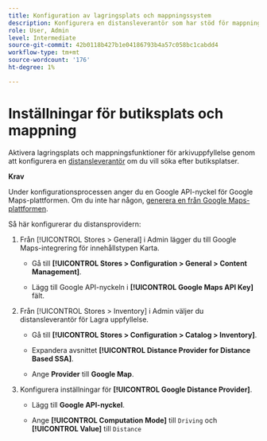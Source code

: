 ```yaml
---
title: Konfiguration av lagringsplats och mappningssystem
description: Konfigurera en distansleverantör som har stöd för mappning av lagringsplats i butikens gränssnitt. Butiksuppfyllelselösningarna kräver en distansleverantör för att möjliggöra butikssökning och andra mappnings- och schemaläggningsfunktioner för hela arbetsflödet.
role: User, Admin
level: Intermediate
source-git-commit: 42b0118b427b1e04186793b4a57c058bc1cabdd4
workflow-type: tm+mt
source-wordcount: '176'
ht-degree: 1%

---
```



# Inställningar för butiksplats och mappning

Aktivera lagringsplats och mappningsfunktioner för arkivuppfyllelse genom att konfigurera en [distansleverantör](https://docs.magento.com/user-guide/catalog/inventory-configure-distance-priority.html) om du vill söka efter butiksplatser.

**Krav**

Under konfigurationsprocessen anger du en Google API-nyckel för Google Maps-plattformen. Om du inte har någon, [generera en från Google Maps-plattformen](https://docs.magento.com/user-guide/catalog/inventory-configure-distance-priority.html#configure-google-maps).

Så här konfigurerar du distansprovidern:

1. Från [!UICONTROL Stores > General] i Admin lägger du till Google Maps-integrering för innehållstypen Karta.

   - Gå till **[!UICONTROL Stores > Configuration  > General > Content Management]**.

   - Lägg till Google API-nyckeln i **[!UICONTROL Google Maps API Key]** fält.

1. Från [!UICONTROL Stores > Inventory] i Admin väljer du distansleverantör för Lagra uppfyllelse.

   - Gå till **[!UICONTROL Stores > Configuration > Catalog > Inventory]**.

   - Expandera avsnittet **[!UICONTROL Distance Provider for Distance Based SSA]**.

   - Ange **Provider** till **Google Map**.

1. Konfigurera inställningar för **[!UICONTROL Google Distance Provider]**.

   - Lägg till **Google API-nyckel**.

   - Ange **[!UICONTROL Computation Mode]** till `Driving` och **[!UICONTROL Value]** till `Distance`
